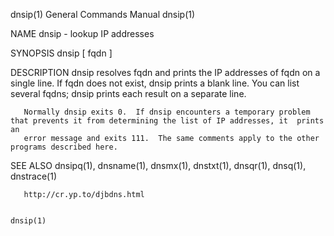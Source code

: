 dnsip(1)                                                      General Commands Manual                                                     dnsip(1)

NAME
       dnsip - lookup IP addresses

SYNOPSIS
       dnsip [ fqdn ]

DESCRIPTION
       dnsip resolves fqdn and prints the IP addresses of fqdn on a single line.  If fqdn does not exist, dnsip prints a blank line.  You can list
       several fqdns; dnsip prints each result on a separate line.

       Normally dnsip exits 0.  If dnsip encounters a temporary problem that prevents it from determining the list of IP addresses, it  prints  an
       error message and exits 111.  The same comments apply to the other programs described here.

SEE ALSO
       dnsipq(1), dnsname(1), dnsmx(1), dnstxt(1), dnsqr(1), dnsq(1), dnstrace(1)

       http://cr.yp.to/djbdns.html

                                                                                                                                          dnsip(1)
